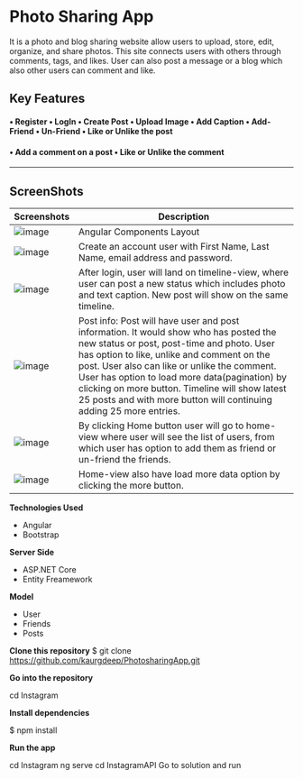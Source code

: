 # Photo Sharing App
It is a photo and blog sharing website allow users to upload, store, edit, organize, and share photos. This site connects users with others through comments, tags, and likes. User can also post a message or a blog which also other users can comment and like.


**Key Features** 
------------------
#### • Register • LogIn • Create Post • Upload Image • Add Caption • Add-Friend • Un-Friend  • Like or Unlike the post 
#### • Add a comment on a post • Like or Unlike the comment
----------------
## ScreenShots

Screenshots  | Description
------------ | -------------
![image](https://user-images.githubusercontent.com/37717564/68008428-24f84b00-fc3c-11e9-865a-d831860fbc74.png) | Angular Components Layout
![image](https://user-images.githubusercontent.com/37717564/66187096-d786bf00-e638-11e9-8526-d498fa5e7536.png) |  Create an account                                                                                                                       user with First Name,                                                                                                                   Last Name, email                                                                                                                         address and                                                                                                                             password.  
![image](https://user-images.githubusercontent.com/37717564/66028860-d592f380-e4b2-11e9-8216-74329fe80303.png)  | After login, user will land on timeline-view, where user can post a new status which includes photo and text caption. New post will show on the same timeline.                                                                                                                       
![image](https://user-images.githubusercontent.com/37717564/66029005-33274000-e4b3-11e9-8917-2ff0bedfa5a9.png)  | Post info: Post will    have user and post information. It would show who has posted the new status or post, post-time and photo. User has option to like, unlike and comment on the post. User also can like or unlike the comment. User has option to load more data(pagination) by clicking on more button. Timeline will show latest 25 posts and with more button will continuing adding 25 more entries.
![image](https://user-images.githubusercontent.com/37717564/66191238-ba56ee00-e642-11e9-93f3-c3abe25c14e7.png)  | By clicking Home button user will go to home-view where user will see the list of users, from which user has option to add them as friend or un-friend the friends.
![image](https://user-images.githubusercontent.com/37717564/66029164-9f09a880-e4b3-11e9-80ec-78ac27b2d1a9.png)  | Home-view also have load more data option by clicking the more button.

**Technologies Used**
* Angular
* Bootstrap


**Server Side**
* ASP.NET Core
* Entity Freamework


**Model**
* User
* Friends
* Posts


**Clone this repository**
$ git clone https://github.com/kaurgdeep/PhotosharingApp.git

**Go into the repository**

 cd Instagram

**Install dependencies**

$ npm install

**Run the app**

cd Instagram
ng serve
cd InstagramAPI
Go to solution and run

